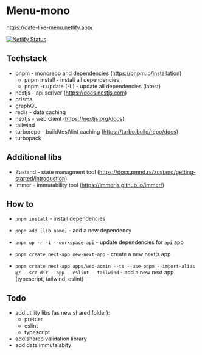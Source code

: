 # Menu-mono

<https://cafe-like-menu.netlify.app/>

[![Netlify Status](https://api.netlify.com/api/v1/badges/64f89d24-c5c7-4ade-b6a5-89e480d5d2ea/deploy-status)](https://app.netlify.com/sites/cafe-like-menu/deploys)

## Techstack

- pnpm - monorepo and dependencies (<https://pnpm.io/installation>)
  - pnpm install - install all dependencies
  - pnpm -r update (-L) - update all dependencies (latest)
- nestjs - api seriver (<https://docs.nestjs.com>)
- prisma
- graphQL
- redis - data caching
- nextjs - web client (<https://nextjs.org/docs>)
- tailwind
- turborepo - build\test\lint caching (<https://turbo.build/repo/docs>)
- turbopack

## Additional libs

- Zustand - state managment tool (<https://docs.pmnd.rs/zustand/getting-started/introduction>)
- Immer - immutability tool (<https://immerjs.github.io/immer/>)

## How to

- `pnpm install` - install dependencies
- `pnpn add [lib name]` - add a new dependency
- `pnpm up -r -i --workspace api` - update dependencies for `api` app
  
- `pnpm create next-app new-next-app` - create a new nextjs app
- `pnpm create next-app apps/web-admin --ts --use-pnpm --import-alias @/ --src-dir --app --eslint --tailwind` - add a new next app (typescript, tailwind, eslint)

## Todo

- add utility libs (as new shared folder):
  - prettier
  - eslint
  - typescript
- add shared validation library
- add data immutalabity
